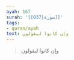 ```yaml
---
ayah: 167
surah: '[[037|سورة]]'
tags:
- quran/ayah
text: وإن كانوا ليقولون
---
```

> وإن كانوا ليقولون
